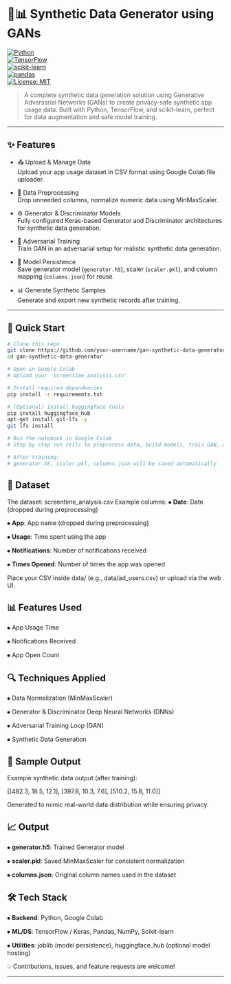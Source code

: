 # 🧠📊 Synthetic Data Generator using GANs

[![Python](https://img.shields.io/badge/python-v3.8%2B-blue.svg)](https://www.python.org/downloads/)  
[![TensorFlow](https://img.shields.io/badge/tensorflow-v2-orange.svg)](https://www.tensorflow.org/)  
[![scikit-learn](https://img.shields.io/badge/scikit--learn-ML-orange.svg)](https://scikit-learn.org/)  
[![pandas](https://img.shields.io/badge/pandas-Data%20Wrangling-150458.svg)](https://pandas.pydata.org/)  
[![License: MIT](https://img.shields.io/badge/License-MIT-yellow.svg)](https://opensource.org/licenses/MIT)

> A complete synthetic data generation solution using Generative Adversarial Networks (GANs) to create privacy-safe synthetic app usage data. Built with Python, TensorFlow, and scikit-learn, perfect for data augmentation and safe model training.

---

## ✨ Features

- 📤 Upload & Manage Data  
  Upload your app usage dataset in CSV format using Google Colab file uploader.

- 🧹 Data Preprocessing  
  Drop unneeded columns, normalize numeric data using MinMaxScaler.

- ⚙️ Generator & Discriminator Models  
  Fully configured Keras-based Generator and Discriminator architectures for synthetic data generation.

- 🔄 Adversarial Training  
  Train GAN in an adversarial setup for realistic synthetic data generation.

- 💾 Model Persistence  
  Save generator model (`generator.h5`), scaler (`scaler.pkl`), and column mapping (`columns.json`) for reuse.

- 📊 Generate Synthetic Samples  
  Generate and export new synthetic records after training.

---

## 🚀 Quick Start

```bash
# Clone this repo
git clone https://github.com/your-username/gan-synthetic-data-generator.git
cd gan-synthetic-data-generator

# Open in Google Colab
# Upload your 'screentime_analysis.csv'

# Install required dependencies
pip install -r requirements.txt

# (Optional) Install huggingface tools
pip install huggingface_hub
apt-get install git-lfs -y
git lfs install

# Run the notebook in Google Colab
# Step by step run cells to preprocess data, build models, train GAN, and generate synthetic data

# After training:
# generator.h5, scaler.pkl, columns.json will be saved automatically

```

## 📂 Dataset

The dataset: screentime_analysis.csv
Example columns:
⦁	**Date**: Date (dropped during preprocessing)

⦁	**App**: App name (dropped during preprocessing)

⦁	**Usage**: Time spent using the app

⦁	**Notifications**: Number of notifications received

⦁	**Times Opened**: Number of times the app was opened

Place your CSV inside data/ (e.g., data/ad_users.csv) or upload via the web UI.


## 📊 Features Used

⦁	App Usage Time

⦁	Notifications Received

⦁	App Open Count

## 🔍 Techniques Applied

⦁	Data Normalization (MinMaxScaler)

⦁	Generator & Discriminator Deep Neural Networks (DNNs)

⦁	Adversarial Training Loop (GAN)

⦁	Synthetic Data Generation

## 📌 Sample Output

Example synthetic data output (after training):

[[482.3, 18.5, 12.1],
 [397.8, 10.3, 7.6],
 [510.2, 15.8, 11.0]]

Generated to mimic real-world data distribution while ensuring privacy.

## 📈 Output

⦁	**generator.h5**: Trained Generator model

⦁	**scaler.pkl**: Saved MinMaxScaler for consistent normalization

⦁	**columns.json**: Original column names used in the dataset

## 🛠️ Tech Stack

⦁	**Backend**: Python, Google Colab

⦁	**ML/DS**: TensorFlow / Keras, Pandas, NumPy, Scikit-learn

⦁	**Utilities**: joblib (model persistence), huggingface_hub (optional model hosting)

💡 Contributions, issues, and feature requests are welcome!


---
